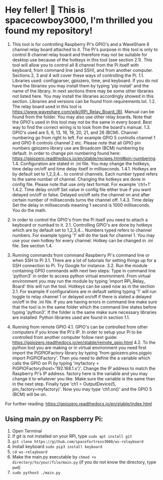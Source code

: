 # Hey feller! :cowboy_hat_face: This is spacecowboy3000, I'm thrilled you found my repository!

1. This tool is for controlling Raspberry Pi's GPIO's and a WaveShare 8 channel relay board attached to it. The Pi's purpose in this tool is only to control 8 channel relay board and therefore may not be suitable for desktop use because of the hotkeys in this tool (see section 2.1). This tool will allow you to control all 8 channel from the Pi itself with keyboard, from command line (and SSH), and from another computer. Sections 2, 3 and 4 will cover these ways of controlling the Pi.
1.1. Libraries used: configparser, gpiozero, time, and keyboard. If you do not have the libraries you may install them by typing 'pip install' and the name of the library. In next sections there may be some other libraries not listed here. You may install the libraries accordingly showed in this section. Libraries and versions can be found from requirements.txt.
1.2. The relay board used in this tool is https://www.waveshare.com/wiki/RPi_Relay_Board_(B). Manual can be found from the folder. You may also use other relay boards. Note that the GPIO's used in this tool may not be the same in every board. Best way to find the correct wiring is to look from the board's manual.
1.3. GPIO's used are 5, 6, 13, 16, 19, 20, 21, and 26 (BCM). Channel numbering go from right to left. For example GPIO 5 controlls channel 1 and GPIO 6 controls channel 2 etc. Please note that all GPIO pin numbers gpiozero library use are Broadcom (BCM) numbering by default. In order to change pin numbering found here: https://gpiozero.readthedocs.io/en/stable/recipes.html#pin-numbering.
1.4. Configuration are stated in .ini file. You may change the hotkeys, time delay on/off and time delay itself in milliseconds.
1.4.1. Hotkeys are by default set to 1,2,3,4... to control channels. Each number typed refers to the same number of channel. Changing the hotkeys are done in config file. Please note that use only text format. For example 'ctrl+1'
1.4.2. Time delay on/off Set value in config file either true if you want delayed on/off or false. Delayed on/off sets the channel on and after certain number of milliseconds turns the channel off.
1.4.3. Time delay Set the delay in milliseconds meaning 1 second is 1000 milliseconds. You do the math.

2. In order to control the GPIO's from the Pi itself you need to attach a keyboard or numbad to it.
2.1. Controlling GPIO's are done by hotkeys which are by default set to 1,2,3,4... Numbers typed refers to channel numbers. For example typing '1' will do the task for channel 1. You may use your own hotkey for every channel. Hotkey can be changed in .ini file. See section 1.4.

3. Running commands from command Raspberry Pi's command line or when SSH to Pi
3.1. There are a lot of tutorials for setting things up for a SSH connection to Pi. Try Google for instance.
3.2. Run the module containing GPIO commands with next two steps: Type in command line 'python3' in order to access python virtual environment. From virtual environment you may run the module by typing 'import RPi_Relay_ Board' this will run the tool. Hotkeys can be used now as in the section 2.1. For example if configurations are in default setting typing '1' will run toggle to relay channel 1 or delayed on/off if there is stated a delayed on/off in the .ini file. If you are having errors in command line make sure that the tool is in the same folder which the command line states before typing 'python3'. If the folder is the same make sure necessary libraries are installed. Python libraries used are found in section 1.1.

4. Running from remote GPIO
4.1. GPIO's can be controlled from other computers if you know the Pi's IP. In order to setup your Pi to be controlled from another computer follow next guide: https://gpiozero.readthedocs.io/en/stable/remote_gpio.html
4.2. To the python tool you are making or in virtual environment you need first import the PiGPIOFactory library by typing 'from gpiozero.pins.pigpio import PiGPIOFactory'. Then you need to define the a variable which calls the GPIO on Pi by typing 'myfactory = PiGPIOFactory(host='192.168.1.x')'. Change the IP address to match the Raspberry Pi's IP address. factory here is the variable and you may change it to whatever you like. Make sure the variable is the same than in the next step. Finally type 'ch1 = OutputDevice(5, pin_factory=myfactory)'. Now you may type 'ch1.on()' and the GPIO 5 (BCM) will be on.

For further reading: https://gpiozero.readthedocs.io/en/stable/index.html

## Using main.py on Raspberry Pi:

1. Open Terminal
2. If git is not installed on your RPi, type `sudo apt install git`
3. `git clone https://github.com/spacefortress3000/ws-relayboard`
4. Install keyboard `sudo pip3 install keyboard`
5. `cd ws-relayboard`
6. Make the main.py executable by `chmod +x directory/to/your/file/main.py` (if you do not know the directory, type `pwd`)
7. `sudo python3 ./main.py`
